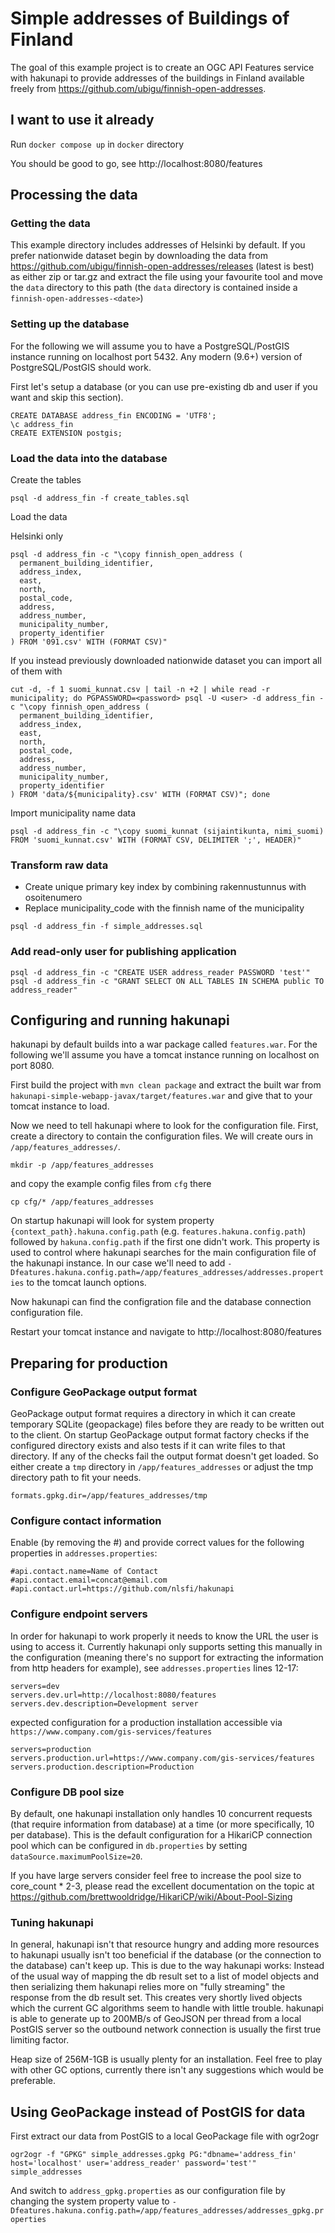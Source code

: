 # Simple addresses of Buildings of Finland

The goal of this example project is to create an OGC API Features service with hakunapi to provide addresses of the buildings in Finland available freely from https://github.com/ubigu/finnish-open-addresses.

## I want to use it already 

Run `docker compose up` in `docker` directory

You should be good to go, see http://localhost:8080/features

## Processing the data

### Getting the data

This example directory includes addresses of Helsinki by default. If you prefer nationwide dataset begin by downloading the data from https://github.com/ubigu/finnish-open-addresses/releases (latest is best) as either zip or tar.gz and extract the file using your favourite tool and move the `data` directory to this path (the `data` directory is contained inside a `finnish-open-addresses-<date>`)

### Setting up the database

For the following we will assume you to have a PostgreSQL/PostGIS instance running on localhost port 5432. Any modern (9.6+) version of PostgreSQL/PostGIS should work.

First let's setup a database (or you can use pre-existing db and user if you want and skip this section).

```
CREATE DATABASE address_fin ENCODING = 'UTF8';
\c address_fin
CREATE EXTENSION postgis;
```

### Load the data into the database

Create the tables
```
psql -d address_fin -f create_tables.sql
```

Load the data

Helsinki only
```
psql -d address_fin -c "\copy finnish_open_address (
  permanent_building_identifier,
  address_index,
  east,
  north,
  postal_code,
  address,
  address_number,
  municipality_number,
  property_identifier
) FROM '091.csv' WITH (FORMAT CSV)" 
```

If you instead previously downloaded nationwide dataset you can import all of them with
```
cut -d, -f 1 suomi_kunnat.csv | tail -n +2 | while read -r municipality; do PGPASSWORD=<password> psql -U <user> -d address_fin -c "\copy finnish_open_address (
  permanent_building_identifier,
  address_index,
  east,
  north,
  postal_code,
  address,
  address_number,
  municipality_number,
  property_identifier
) FROM 'data/${municipality}.csv' WITH (FORMAT CSV)"; done
```

Import municipality name data
```
psql -d address_fin -c "\copy suomi_kunnat (sijaintikunta, nimi_suomi) FROM 'suomi_kunnat.csv' WITH (FORMAT CSV, DELIMITER ';', HEADER)"
```

### Transform raw data

* Create unique primary key index by combining rakennustunnus with osoitenumero
* Replace municipality_code with the finnish name of the municipality

```
psql -d address_fin -f simple_addresses.sql
```

### Add read-only user for publishing application

```
psql -d address_fin -c "CREATE USER address_reader PASSWORD 'test'"
psql -d address_fin -c "GRANT SELECT ON ALL TABLES IN SCHEMA public TO address_reader"
```

## Configuring and running hakunapi

hakunapi by default builds into a war package called `features.war`. For the following we'll assume you have a tomcat instance running on localhost on port 8080.

First build the project with `mvn clean package` and extract the built war from `hakunapi-simple-webapp-javax/target/features.war` and give that to your tomcat instance to load.

Now we need to tell hakunapi where to look for the configuration file. First, create a directory to contain the configuration files. We will create ours in `/app/features_addresses/`.
```
mkdir -p /app/features_addresses
```

and copy the example config files from `cfg` there
```
cp cfg/* /app/features_addresses
```

On startup hakunapi will look for system property `{context_path}.hakuna.config.path` (e.g. `features.hakuna.config.path`) followed by `hakuna.config.path` if the first one didn't work. This property is used to control where hakunapi searches for the main configuration file of the hakunapi instance. In our case we'll need to add `-Dfeatures.hakuna.config.path=/app/features_addresses/addresses.properties` to the tomcat launch options.

Now hakunapi can find the configration file and the database connection configuration file.

Restart your tomcat instance and navigate to http://localhost:8080/features

## Preparing for production

### Configure GeoPackage output format

GeoPackage output format requires a directory in which it can create temporary SQLite (geopackage) files before they are ready to be written out to the client. On startup GeoPackage output format factory checks if the configured directory exists and also tests if it can write files to that directory. If any of the checks fail the output format doesn't get loaded. So either create a `tmp` directory in `/app/features_addresses` or adjust the tmp directory path to fit your needs.

```
formats.gpkg.dir=/app/features_addresses/tmp
```

### Configure contact information

Enable (by removing the #) and provide correct values for the following properties in `addresses.properties`:

```
#api.contact.name=Name of Contact
#api.contact.email=concat@email.com
#api.contact.url=https://github.com/nlsfi/hakunapi
```

### Configure endpoint servers

In order for hakunapi to work properly it needs to know the URL the user is using to access it. Currently hakunapi only supports setting this manually in the configuration (meaning there's no support for extracting the information from http headers for example), see `addresses.properties` lines 12-17:

```
servers=dev
servers.dev.url=http://localhost:8080/features
servers.dev.description=Development server
```

expected configuration for a production installation accessible via `https://www.company.com/gis-services/features`

```
servers=production
servers.production.url=https://www.company.com/gis-services/features
servers.production.description=Production
```

### Configure DB pool size

By default, one hakunapi installation only handles 10 concurrent requests (that require information from database) at a time (or more specifically, 10 per database). This is the default configuration for a HikariCP connection pool which can be configured in `db.properties` by setting `dataSource.maximumPoolSize=20`.

If you have large servers consider feel free to increase the pool size to core_count * 2-3, please read the excellent documentation on the topic at   https://github.com/brettwooldridge/HikariCP/wiki/About-Pool-Sizing

### Tuning hakunapi

In general, hakunapi isn't that resource hungry and adding more resources to hakunapi usually isn't too beneficial if the database (or the connection to the database) can't keep up. This is due to the way hakunapi works: Instead of the usual way of mapping the db result set to a list of model objects and then serializing them hakunapi relies more on "fully streaming" the response from the db result set. This creates very shortly lived objects which the current GC algorithms seem to handle with little trouble. hakunapi is able to generate up to 200MB/s of GeoJSON per thread from a local PostGIS server so the outbound network connection is usually the first true limiting factor.

Heap size of 256M-1GB is usually plenty for an installation. Feel free to play with other GC options, currently there isn't any suggestions which would be preferable.

## Using GeoPackage instead of PostGIS for data

First extract our data from PostGIS to a local GeoPackage file with ogr2ogr

```
ogr2ogr -f "GPKG" simple_addresses.gpkg PG:"dbname='address_fin' host='localhost' user='address_reader' password='test'" simple_addresses
```

And switch to `address_gpkg.properties` as our configuration file by changing the system property value to `-Dfeatures.hakuna.config.path=/app/features_addresses/addresses_gpkg.properties`
